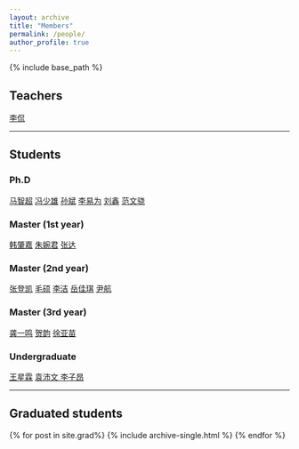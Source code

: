 ```yaml
---
layout: archive
title: "Members"
permalink: /people/
author_profile: true
---
```

{% include base_path %}

## Teachers

[李侃](https://bit1040nlpgroup.github.io/people/lk)

---

## Students

### Ph.D

[马智超](https://bit1040nlpgroup.github.io/people/mzc)  [冯少雄](https://bit1040nlpgroup.github.io/people/fsx)  [孙斌](https://bit1040nlpgroup.github.io/people/sunbin)  [李易为](https://bit1040nlpgroup.github.io/people/lyw)  [刘鑫](https://bit1040nlpgroup.github.io/people/lx)  [范文骁](https://bit1040nlpgroup.github.io/people/fwx)

### Master (1st year)

[韩肇嘉](https://bit1040nlpgroup.github.io/people/hzj)  [朱婉君](https://bit1040nlpgroup.github.io/people/zwj)  [张达](https://bit1040nlpgroup.github.io/people/zd)

### Master (2nd year)

[张登凯](https://bit1040nlpgroup.github.io/people/zdk)  [毛硕](https://bit1040nlpgroup.github.io/people/ms)  [李洁](https://bit1040nlpgroup.github.io/people/lj)  [岳佳琪](https://bit1040nlpgroup.github.io/people/yjq)  [尹航](https://bit1040nlpgroup.github.io/people/yh)

### Master (3rd year)

[龚一鸣](https://bit1040nlpgroup.github.io/people/gym)  [贺韵](https://bit1040nlpgroup.github.io/people/hy)  [徐亚苗](https://bit1040nlpgroup.github.io/people/xym)

### Undergraduate

[王星霖](https://bit1040nlpgroup.github.io/people/wxl)  [袁沛文 ](https://bit1040nlpgroup.github.io/people/ypw) [李子昂](https://bit1040nlpgroup.github.io/people/lza)

---

## Graduated students

{% for post in site.grad%}
{% include archive-single.html %}
{% endfor %}
